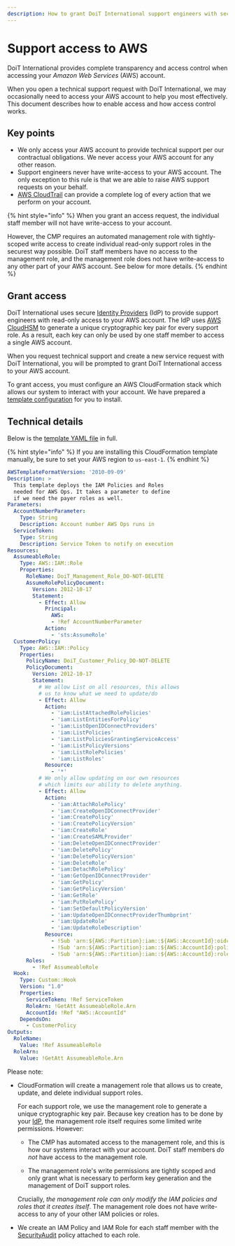 ```yaml
---
description: How to grant DoiT International support engineers with secure, read-only access to your AWS account
---
```


# Support access to AWS

DoiT International provides complete transparency and access control when accessing your _Amazon Web Services_ (AWS) account.

When you open a technical support request with DoiT International, we may occasionally need to access your AWS account to help you most effectively. This document describes how to enable access and how access control works.

## Key points

* We only access your AWS account to provide technical support per our contractual obligations. We never access your AWS account for any other reason.
* Support engineers never have write-access to your AWS account. The only exception to this rule is that we are able to raise AWS support requests on your behalf.
* [AWS CloudTrail](https://docs.aws.amazon.com/awscloudtrail/latest/userguide/cloudtrail-user-guide.html) can provide a complete log of every action that we perform on your account.

{% hint style="info" %}
When you grant an access request, the individual staff member will not have write-access to your account.

However, the CMP requires an automated management role with tightly-scoped write access to create individual read-only support roles in the securest way possible. DoiT staff members have no access to the management role, and the management role does not have write-access to any other part of your AWS account. See below for more details.
{% endhint %}

## Grant access

DoiT International uses secure [Identity Providers](https://docs.aws.amazon.com/singlesignon/latest/userguide/idp.html) (IdP) to provide support engineers with read-only access to your AWS account. The IdP uses [AWS CloudHSM](https://aws.amazon.com/cloudhsm/) to generate a unique cryptographic key pair for every support role. As a result, each key can only be used by one staff member to access a single AWS account.

When you request technical support and create a new service request with DoiT International, you will be prompted to grant DoiT International access to your AWS account.

To grant access, you must configure an AWS CloudFormation stack which allows our system to interact with your account. We have prepared a [template configuration](https://console.aws.amazon.com/cloudformation/home?region=us-east-1#/stacks/quickcreate?templateUrl=https%3A%2F%2Fdoit-aws-ops-prod-templates.s3.amazonaws.com%2Fawsops\_sns.yaml\&stackName=DoiT-Management-Stack\&param\_AccountNumberParameter=462932234033\&param\_ServiceToken=arn%3Aaws%3Asns%3Aus-east-1%3A462932234033%3Aprod-cfn) for you to install.

## Technical details

Below is the [template YAML file](https://doit-aws-ops-prod-templates.s3.amazonaws.com/awsops_sns.yaml) in full.

{% hint style="info" %}
If you are installing this CloudFormation template manually, be sure to set your AWS region to `us-east-1`.
{% endhint %}

```yaml
AWSTemplateFormatVersion: '2010-09-09'
Description: >
  This template deploys the IAM Policies and Roles
  needed for AWS Ops. It takes a parameter to define
  if we need the payer roles as well.
Parameters:
  AccountNumberParameter:
    Type: String
    Description: Account number AWS Ops runs in
  ServiceToken:
    Type: String
    Description: Service Token to notify on execution
Resources:
  AssumeableRole:
    Type: AWS::IAM::Role
    Properties:
      RoleName: DoiT_Management_Role_DO-NOT-DELETE
      AssumeRolePolicyDocument:
        Version: 2012-10-17
        Statement:
          - Effect: Allow
            Principal:
              AWS:
              - !Ref AccountNumberParameter
            Action:
              - 'sts:AssumeRole'
  CustomerPolicy:
    Type: AWS::IAM::Policy
    Properties:
      PolicyName: DoiT_Customer_Policy_DO-NOT-DELETE
      PolicyDocument:
        Version: 2012-10-17
        Statement:
          # We allow List on all resources, this allows
          # us to know what we need to update/do
          - Effect: Allow
            Action:
              - 'iam:ListAttachedRolePolicies'
              - 'iam:ListEntitiesForPolicy'
              - 'iam:ListOpenIDConnectProviders'
              - 'iam:ListPolicies'
              - 'iam:ListPoliciesGrantingServiceAccess'
              - 'iam:ListPolicyVersions'
              - 'iam:ListRolePolicies'
              - 'iam:ListRoles'
            Resource:
              - '*'
          # We only allow updating on our own resources
          # which limits our ability to delete anything.
          - Effect: Allow
            Action:
              - 'iam:AttachRolePolicy'
              - 'iam:CreateOpenIDConnectProvider'
              - 'iam:CreatePolicy'
              - 'iam:CreatePolicyVersion'
              - 'iam:CreateRole'
              - 'iam:CreateSAMLProvider'
              - 'iam:DeleteOpenIDConnectProvider'
              - 'iam:DeletePolicy'
              - 'iam:DeletePolicyVersion'
              - 'iam:DeleteRole'
              - 'iam:DetachRolePolicy'
              - 'iam:GetOpenIDConnectProvider'
              - 'iam:GetPolicy'
              - 'iam:GetPolicyVersion'
              - 'iam:GetRole'
              - 'iam:PutRolePolicy'
              - 'iam:SetDefaultPolicyVersion'
              - 'iam:UpdateOpenIDConnectProviderThumbprint'
              - 'iam:UpdateRole'
              - 'iam:UpdateRoleDescription'
            Resource:
              - !Sub 'arn:${AWS::Partition}:iam::${AWS::AccountId}:oidc-provider/oidc.aws-ops.doit-intl.com*'
              - !Sub 'arn:${AWS::Partition}:iam::${AWS::AccountId}:policy/DoiT-*'
              - !Sub 'arn:${AWS::Partition}:iam::${AWS::AccountId}:role/DoiT-Support*'
      Roles:
        - !Ref AssumeableRole
  Hook:
    Type: Custom::Hook
    Version: "1.0"
    Properties:
      ServiceToken: !Ref ServiceToken
      RoleArn: !GetAtt AssumeableRole.Arn
      AccountId: !Ref "AWS::AccountId"
    DependsOn:
      - CustomerPolicy
Outputs:
  RoleName:
    Value: !Ref AssumeableRole
  RoleArn:
    Value: !GetAtt AssumeableRole.Arn
```

Please note:

* CloudFormation will create a management role that allows us to create, update, and delete individual support roles.

  For each support role, we use the management role to generate a unique cryptographic key pair. Because key creation has to be done by your [IdP](https://docs.aws.amazon.com/singlesignon/latest/userguide/idp.html), the management role itself requires some limited write permissions. However:

  * The CMP has automated access to the management role, and this is how our systems interact with your account. DoiT staff members _do not_ have access to the management role.

  * The management role's write permissions are tightly scoped and only grant what is necessary to perform key generation and the management of DoiT support roles.

  Crucially, _the management role can only modify the IAM policies and roles that it creates itself_. The management role does not have write-access to any of your other IAM policies or roles.

* We create an IAM Policy and IAM Role for each staff member with the [SecurityAudit](https://console.aws.amazon.com/iam/home#policies/arn:aws:iam::aws:policy/SecurityAudit) policy attached to each role.
